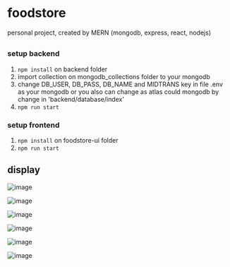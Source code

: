# foodstore
personal project, created by MERN (mongodb, express, react, nodejs)

##
### setup backend
1. `npm install` on backend folder
2. import collection on mongodb_collections folder to your mongodb
3. change DB_USER, DB_PASS, DB_NAME and MIDTRANS key in file .env as your mongodb or you also can change as atlas could mongodb by change in 'backend/database/index' 
4. `npm run start`

### setup frontend
1. `npm install` on foodstore-ui folder
2. `npm run start`

## display
![image](https://user-images.githubusercontent.com/50758780/148648303-c3db771e-9cf3-4d6c-81d6-017774e1bfd1.png)

![image](https://user-images.githubusercontent.com/50758780/182170279-7fa9bf9a-0f11-44e3-a120-fdd22a1e9a35.png)

![image](https://user-images.githubusercontent.com/50758780/182170503-15bd9c98-908f-4d03-812f-1c42223f04a0.png)

![image](https://user-images.githubusercontent.com/50758780/182170677-a4f0525a-b7b0-4524-8514-24289dfcc0aa.png)

![image](https://user-images.githubusercontent.com/50758780/182171491-dada27dd-7249-4f9c-9685-c6b196a8c971.png)

![image](https://user-images.githubusercontent.com/50758780/182171789-63d34428-30bd-4391-ba23-7f16b95ebc55.png)

